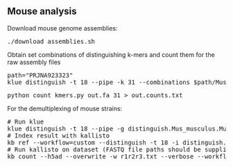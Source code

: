 ## Mouse analysis

Download mouse genome assemblies:

<pre>./download_assemblies.sh</pre>

Obtain set combinations of distinguishing k-mers and count them for the raw assembly files


<pre>path="PRJNA923323"
klue distinguish -t 18 --pipe -k 31 --combinations $path/Mus_musculus_c57bl6j.fa.gz $path/Mus_musculus_casteij.fa.gz $path/Mus_musculus_aj.fa.gz $path/Mus_musculus_129s1svimj.fa.gz $path/Mus_musculus_nodshiltj.fa.gz $path/Mus_musculus_nzohlltj.fa.gz $path/Mus_musculus_pwkphj.fa.gz $path/Mus_musculus_wsbeij.fa.gz > out.fa
</pre>

<pre>python count_kmers.py out.fa 31 > out.counts.txt</pre>

For the demultiplexing of mouse strains:

<pre># Run klue
klue distinguish -t 18 --pipe -g distinguish.Mus_musculus.Mus_musculus_aj_Mus_musculus_pwkphj.t2g $path/Mus_musculus_aj.fa.gz $path/Mus_musculus_pwkphj.fa.gz > distinguish.Mus_musculus.Mus_musculus_aj_Mus_musculus_pwkphj.fa
# Index result with kallisto
kb ref --workflow=custom --distinguish -t 18 -i distinguish.Mus_musculus_aj_Mus_musculus_pwkphj.idx distinguish.Mus_musculus.Mus_musculus_aj_Mus_musculus_pwkphj.fa
# Run kallisto on dataset (FASTQ file paths should be supplied in batch.txt; a sample batch.txt is provided)
kb count --h5ad --overwrite -w r1r2r3.txt --verbose --workflow=standard -g distinguish.Mus_musculus.Mus_musculus_aj_Mus_musculus_pwkphj.t2g -x 1,10,18,1,48,56,1,78,86:1,0,10:0,0,0 -i distinguish.Mus_musculus_aj_Mus_musculus_pwkphj.idx -t 24 -o out_demultiplex_Mus_musculus_aj_Mus_musculus_pwkphj/ --batch-barcodes batch.txt</pre>

